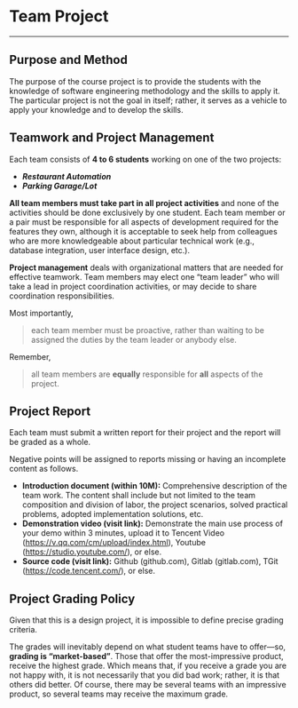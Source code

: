 # Team Project

---

## Purpose and Method
The purpose of the course project is to provide the students with the knowledge of software engineering methodology and the skills to apply it. The particular project is not the goal in itself; rather, it serves as a vehicle to apply your knowledge and to develop the skills.

## Teamwork and Project Management
Each team consists of **4 to 6 students** working on one of the two projects:
- _**Restaurant Automation**_
- _**Parking Garage/Lot**_

**All team members must take part in all project activities** and none of the activities should be done exclusively by one student. Each team member or a pair must be responsible for all aspects of development required for the features they own, although it is acceptable to seek help from colleagues who are more knowledgeable about particular technical work (e.g., database integration, user interface design, etc.).

**Project management** deals with organizational matters that are needed for effective teamwork. Team members may elect one “team leader” who will take a lead in project coordination activities, or may decide to share coordination responsibilities. 

Most importantly, 
> each team member must be proactive, rather than waiting to be assigned the duties by the team leader or anybody else. 

Remember, 
> all team members are **equally** responsible for **all** aspects of the project.

## Project Report
Each team must submit a written report for their project and the report will be graded as a whole. 

Negative points will be assigned to reports missing or having an incomplete content as follows.
- **Introduction document (within 10M):** Comprehensive description of the team work. The content shall include but not limited to the team composition and division of labor, the project scenarios, solved practical problems, adopted implementation solutions, etc. 
- **Demonstration video (visit link):** Demonstrate the main use process of your demo within 3 minutes, upload it to Tencent Video (https://v.qq.com/cm/upload/index.html), Youtube (https://studio.youtube.com/), or else.
- **Source code (visit link):** Github (github.com), Gitlab (gitlab.com), TGit (https://code.tencent.com/), or else.

## Project Grading Policy
Given that this is a design project, it is impossible to define precise grading criteria. 

The grades will inevitably depend on what student teams have to offer—so, **grading is “market-based”**. Those that offer the most-impressive product, receive the highest grade. Which means that, if you receive a grade you are not happy with, it is not necessarily that you did bad work; rather, it is that others did better. Of course, there may be several teams with an impressive product, so several teams may receive the maximum grade.